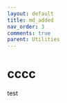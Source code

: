 ```yaml
---
layout: default
title: md_added
nav_order: 3
comments: true
parent: Utilities
---
```


# cccc 

test
